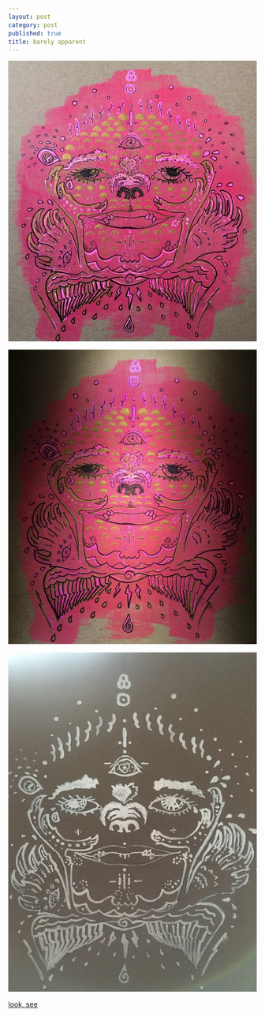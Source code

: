 ```yaml
---
layout: post
category: post
published: true
title: barely apparent
---
```

![barely apparent](/media/bea/bear-apparent.jpeg)
<!--more-->
  
  
  
![barely apparent dark](/media/bea/bear-apparent-dark.jpeg)
  
![barely apparent lines](/media/bea/bear-apparent-lines.jpeg)
  
  
[look, see][1]


[1]:{{site.baseurl}}/post/2020/03/23/look-see/